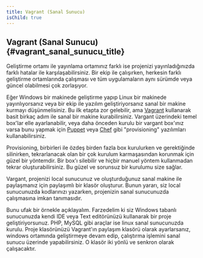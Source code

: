 ```yaml
---
title: Vagrant (Sanal Sunucu)
isChild: true
---
```


## Vagrant (Sanal Sunucu) {#vagrant_sanal_sunucu_title}

Geliştirme ortamı ile yayınlama ortamınız farklı ise projenizi yayınladığınızda farklı hatalar ile 
karşılaşabilirsiniz. Bir ekip ile çalışırken, herkesin farklı geliştirme ortamlarında çalışması ve tüm uygulamaların aynı sürümde veya güncel olabilmesi çok zorlaşıyor.

Eğer Windows bir makinede geliştirme yapıp Linux bir makinede yayınlıyorsanız veya bir ekip ile yazılım geliştiriyorsanız sanal bir makine kurmayı düşünmelisiniz. Bu ilk etapta zor gelebilir, ama [Vagrant][vagrant] kullanarak basit birkaç adım 
ile sanal bir makine kurabilirsiniz. Vargant üzerindeki temel box'lar elle ayarlanabilir, veya daha önceden kurulu 
bir vargant box'ınız varsa bunu yapmak için [Puppet][puppet] veya [Chef][chef] gibi "provisioning" yazılımları 
kullanabilirsiniz. 

Provisioning, birbirleri ile özdeş birden fazla box kurulurken ve gerektiğinde silinirken, 
tekrarlanacak olan bir çok kurulum karmaşasından korunmak için güzel bir yöntemdir. Bir box'ı silebilir ve 
hiçbir manuel yöntem kullanmadan tekrar oluşturabilirsiniz. Bu güzel ve sorunsuz bir kurulumu size sağlar.

Vargant, projenizi local sunucunuz ve oluşturduğunuz sanal makine ile paylaşmanız için paylaşımlı bir klasör oluşturur. Bunun yararı, siz local sunucunuzda kodlarınızı yazarken, projenizin sanal sunucunuzda çalışmasına imkan tanımasıdır. 

Bunu ufak bir örnekle açıklayalım. Farzedelim ki siz Windows tabanlı sunucunuzda kendi IDE veya Text editörünüzü kullanarak bir proje geliştiriyorsunuz. PHP, MySQL gibi araçlar ise linux sanal sunucunuzda kurulu. Proje klasörünüzü Vagrant'ın paylaşım klasörü olarak ayarlarsanız, windows ortamında geliştirmeye devam edip, çalıştırma işlemini sanal sunucu üzerinde yapabilirsiniz. O klasör iki yönlü ve senkron olarak çalışacaktır. 

[vagrant]: http://vagrantup.com/
[puppet]: http://www.puppetlabs.com/
[chef]: http://www.opscode.com/
